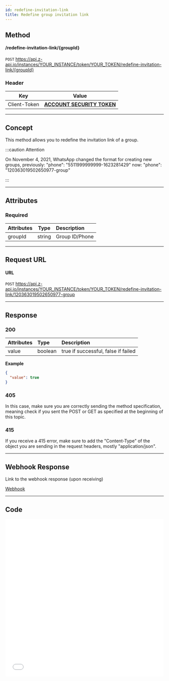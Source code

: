 ```yaml
---
id: redefine-invitation-link
title: Redefine group invitation link
---
```


## Method

#### /redefine-invitation-link/{groupId}

`POST` https://api.z-api.io/instances/YOUR_INSTANCE/token/YOUR_TOKEN/redefine-invitation-link/{groupId}

### Header

|      Key       |            Value            |
| :------------: |     :-----------------:     |
|  Client-Token  | **[ACCOUNT SECURITY TOKEN](../security/client-token)** |
---

## Concept

This method allows you to redefine the invitation link of a group.

:::caution Attention

On November 4, 2021, WhatsApp changed the format for creating new groups, previously: "phone": "5511999999999-1623281429" now: "phone": "120363019502650977-group"

:::

---

## Attributes

### Required

| Attributes |  Type  | Description        |
| :-------- | :----: | :--------------- |
| groupId   | string | Group ID/Phone |

---

## Request URL

#### URL

`POST` https://api.z-api.io/instances/YOUR_INSTANCE/token/YOUR_TOKEN/redefine-invitation-link/120363019502650977-group

---

## Response

### 200

| Attributes | Type    | Description                                           |
| :-------- | :------ | :-------------------------------------------------- |
| value     | boolean | true if successful, false if failed |

**Example**

```json
{
  "value": true
}
```

### 405

In this case, make sure you are correctly sending the method specification, meaning check if you sent the POST or GET as specified at the beginning of this topic.

### 415

If you receive a 415 error, make sure to add the "Content-Type" of the object you are sending in the request headers, mostly "application/json".

---

## Webhook Response

Link to the webhook response (upon receiving)

[Webhook](../webhooks/on-message-received#response)

---

## Code

<iframe src="//api.apiembed.com/?source=https://raw.githubusercontent.com/Z-API/z-api-docs/main/json-examples/redefine-invitation-link.json&targets=all" frameborder="0" scrolling="no" width="100%" height="500px" seamless></iframe>
